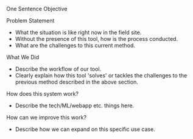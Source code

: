 One Sentence Objective


Problem Statement
- What the situation is like right now in the field site.
- Without the presence of this tool, how is the process conducted.
- What are the challenges to this current method.


What We Did
- Describe the workflow of our tool.
- Clearly explain how this tool 'solves' or tackles the challenges to the previous method described in the above section.


How does this system work?
- Describe the tech/ML/webapp etc. things here.


How can we improve this work?
- Describe how we can expand on this specific use case.